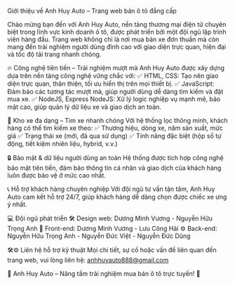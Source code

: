 <!-- WebsiteAutoCar -->
Giới thiệu về Anh Huy Auto – Trang web bán ô tô đẳng cấp

Chào mừng bạn đến với Anh Huy Auto, nền tảng thương mại điện tử chuyên biệt trong lĩnh vực kinh doanh ô tô, được phát triển bởi một đội ngũ lập trình viên hàng đầu. Trang web không chỉ là nơi mua bán xe đơn thuần mà còn mang đến trải nghiệm người dùng đỉnh cao với giao diện trực quan, hiện đại và tốc độ tải trang nhanh chóng.

🔥 Công nghệ tiên tiến – Trải nghiệm mượt mà
Anh Huy Auto được xây dựng dựa trên nền tảng công nghệ vững chắc với:
✅ HTML, CSS: Tạo nên giao diện trực quan, thân thiện, tối ưu hiển thị trên mọi thiết bị.
✅ JavaScript: Đảm bảo các tương tác mượt mà, giúp người dùng dễ dàng tìm kiếm và đặt mua xe.
✅ NodeJS, Express NodeJS: Xử lý logic nghiệp vụ mạnh mẽ, bảo mật cao, giúp quản lý dữ liệu xe và giao dịch an toàn.

🚗 Kho xe đa dạng – Tìm xe nhanh chóng
Với hệ thống lọc thông minh, khách hàng có thể tìm kiếm xe theo:
✅ Thương hiệu, dòng xe, năm sản xuất, mức giá
✅ Trạng thái xe (mới, đã qua sử dụng)
✅ Tính năng đặc biệt (hộp số tự động, tiết kiệm nhiên liệu, hybrid, v.v.)

🔒 Bảo mật & dữ liệu người dùng an toàn
Hệ thống được tích hợp công nghệ bảo mật tiên tiến, đảm bảo thông tin cá nhân và giao dịch của khách hàng luôn được bảo vệ ở mức cao nhất.

📞 Hỗ trợ khách hàng chuyên nghiệp
Với đội ngũ tư vấn tận tâm, Anh Huy Auto cam kết hỗ trợ 24/7, giúp khách hàng dễ dàng chọn được chiếc xe ưng ý nhất.

💻 Đội ngũ phát triển
🛠️ Design web: Dương Minh Vương - Nguyễn Hữu Trọng Anh
🚀 Front-end: Dương Minh Vương - Lưu Công Hải 
⚙️ Back-end: Nguyễn Hữu Trọng Anh - Nguyễn Đức Việt - Nguyễn Đức Dũng

🛠⚙️ Liên hệ hỗ trợ kỹ thuật
Mọi chi tiết, sự cố hoặc vấn đề liên quan đến trang web, vui lòng liên hệ: anhhuyauto888@gmail.com

🌟 Anh Huy Auto – Nâng tầm trải nghiệm mua bán ô tô trực tuyến! 🌟
